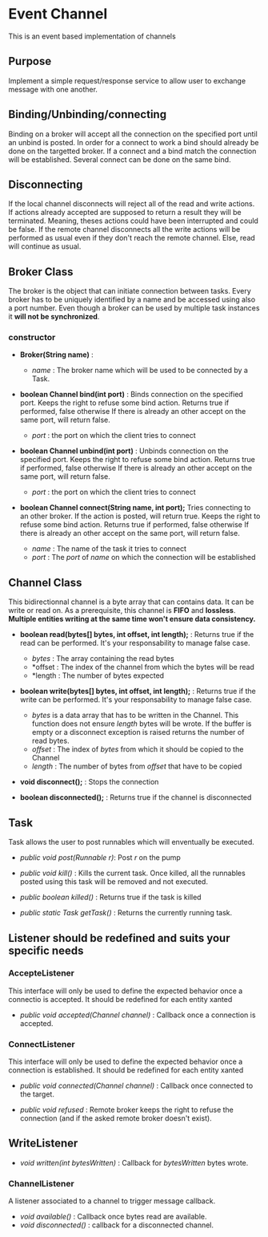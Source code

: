 # Event Channel
This is an event based implementation of channels

## Purpose 
Implement a simple request/response service to allow user to exchange message with one another.

## Binding/Unbinding/connecting
Binding on a broker will accept all the connection on the specified port until an unbind is posted.
In order for a connect to work a bind should already be done on the targetted broker. If a connect and a bind match the connection will be established. Several connect can be done on the same bind.

## Disconnecting
If the local channel disconnects will reject all of the read and write actions. If actions already accepted are supposed to return a result they will be terminated. Meaning, theses actions could have been interrupted and could be false.
If the remote channel disconnects all the write actions will be performed as usual even if they don't reach the remote channel. Else, read will continue as usual.

## Broker Class
The broker is the object that can initiate connection between tasks.
Every broker has to be uniquely identified by a name and be accessed using also a port number.
Even though a broker can be used by multiple task instances it **will not be synchronized**.

### constructor
- **Broker(String name)** :
    - *name* : The broker name which will be used to be connected by a Task.

- **boolean Channel bind(int port)** : Binds connection on the specified port. Keeps the right to refuse some bind action. Returns true if performed, false otherwise
    If there is already an other accept on the same port, will return false.
    - *port* : the port on which the client tries to connect

- **boolean Channel unbind(int port)** : Unbinds connection on the specified port. Keeps the right to refuse some bind action. Returns true if performed, false otherwise
    If there is already an other accept on the same port, will return false.
    - *port* : the port on which the client tries to connect

- **boolean Channel connect(String name, int port);** Tries connecting to an other broker. If the action is posted, will return true. Keeps the right to refuse some bind action. Returns true if performed, false otherwise
    If there is already an other accept on the same port, will return false.
    - *name* : The name of the task it tries to connect
    - *port* : The *port* of *name* on which the connection will be established 

## Channel Class
This bidirectionnal channel is a byte array that can contains data. It can be write or read on. As a prerequisite, this channel is **FIFO** and **lossless**.
**Multiple entities writing at the same time won't ensure data consistency.**

- **boolean read(bytes[] bytes, int offset, int length);** : Returns true if the read can be performed. It's your responsability to manage false case.
    - *bytes* : The array containing the read bytes 
    - *offset : The index of the channel from which the bytes will be read
    - *length : The number of bytes expected

- **boolean write(bytes[] bytes, int offset, int length);** : Returns true if the write can be performed. It's your responsability to manage false case.
    - *bytes* is a data array that has to be written in the Channel. This function does not ensure *length* bytes will be wrote. If the buffer is empty or a disconnect exception is raised returns the number of read bytes.
    - *offset* : The index of *bytes* from which it should be copied to the Channel
    - *length* : The number of bytes from *offset* that have to be copied
- **void disconnect();** : Stops the connection
- **boolean disconnected();** : Returns true if the channel is disconnected 

## Task
Task allows the user to post runnables which will enventually be executed.

- *public void post(Runnable r)*: Post *r* on the pump 
	
- *public void kill()* : Kills the current task. Once killed, all the runnables posted using this task will be removed and not executed.

- *public boolean killed()* : Returns true if the task is killed

- *public static Task getTask()* : Returns the currently running task.

## Listener should be redefined and suits your specific needs

### AccepteListener
This interface will only be used to define the expected behavior once a connectio is accepted.
It should be redefined for each entity xanted

- *public void accepted(Channel channel)* : Callback once a connection is accepted.

### ConnectListener
This interface will only be used to define the expected behavior once a connection is established.
It should be redefined for each entity xanted

- *public void connected(Channel channel)* : Callback once connected to the target.

- *public void refused* : Remote broker keeps the right to refuse the connection (and if the asked remote broker doesn't exist).

## WriteListener
- *void written(int bytesWritten)* : Callback for *bytesWritten* bytes wrote. 

### ChannelListener
A listener associated to a channel to trigger message callback.

- *void available()* : Callback once bytes read are available.
- *void disconnected()* : callback for a disconnected channel.
